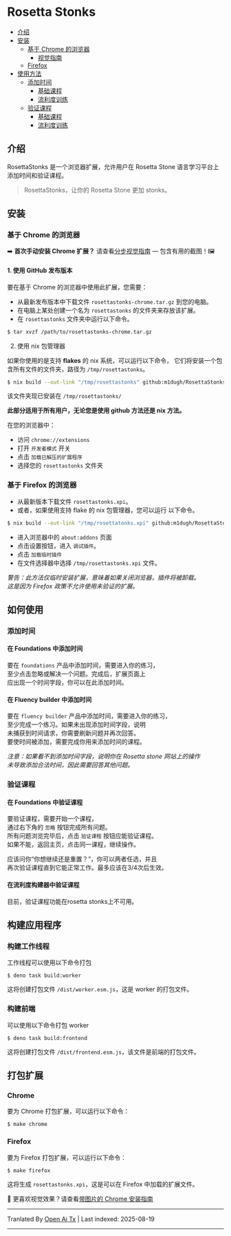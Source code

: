 # Rosetta Stonks

- [介绍](#introduction)
- [安装](#install)
  - [基于 Chrome 的浏览器](#chrome-based-browsers)
    - [视觉指南](#chrome-based-browsers)
  - [Firefox](#firefox-based-browsers)
- [使用方法](#how-to-use)
  - [添加时间](#adding-time)
    - [基础课程](#adding-time-in-foundations)
    - [流利度训练](#adding-time-in-fluency-builder)
  - [验证课程](#validating-lesson)
    - [基础课程](#validating-lesson-in-foundations)
    - [流利度训练](#validating-lesson-in-fluency-builder)

## 介绍

RosettaStonks 是一个浏览器扩展，允许用户在 Rosetta Stone 语言学习平台上添加时间和验证课程。

> RosettaStonks，让你的 Rosetta Stone 更加 stonks。

## 安装

### 基于 Chrome 的浏览器

➡️ **首次手动安装 Chrome 扩展？** 请查看[分步视觉指南](https://raw.githubusercontent.com/m1dugh/RosettaStonks/master/INSTALL_GUI.md) — 包含有用的截图！🖼️

#### 1. 使用 GitHub 发布版本

要在基于 Chrome 的浏览器中使用此扩展，您需要：

- 从最新发布版本中下载文件 `rosettastonks-chrome.tar.gz` 到您的电脑。
- 在电脑上某处创建一个名为 `rosettastonks` 的文件夹来存放该扩展。
- 在 `rosettastonks` 文件夹中运行以下命令。




```bash
$ tar xvzf /path/to/rosettastonks-chrome.tar.gz
```

2. 使用 nix 包管理器

如果你使用的是支持 **flakes** 的 nix 系统，可以运行以下命令，
它们将安装一个包含所有文件的文件夹，路径为 `/tmp/rosettastonks`。


```bash
$ nix build --out-link "/tmp/rosettastonks" github:m1dugh/RosettaStonks#chrome
```
该文件夹现已安装在 `/tmp/rosettastonks/`

**此部分适用于所有用户，无论您是使用 github 方法还是 nix 方法。**

在您的浏览器中：

- 访问 `chrome://extensions`
- 打开 `开发者模式` 开关
- 点击 `加载已解压的扩展程序`
- 选择您的 `rosettastonks` 文件夹

### 基于 Firefox 的浏览器

- 从最新版本下载文件 `rosettastonks.xpi`。
- 或者，如果使用支持 flake 的 nix 包管理器，您可以运行
  以下命令。



```bash
$ nix build --out-link "/tmp/rosettatonks.xpi" github:m1dugh/RosettaStonks#mozilla
```
- 进入浏览器中的 `about:addons` 页面  
- 点击设置按钮，进入 `调试插件`。  
- 点击 `加载临时插件`  
- 在文件选择器中选择 `/tmp/rosettastonks.xpi` 文件。  

_警告：此方法仅临时安装扩展，意味着如果关闭浏览器，插件将被卸载。  
这是因为 Firefox 政策不允许使用未验证的扩展。_  

## 如何使用  

### 添加时间  

#### 在 Foundations 中添加时间  

要在 `foundations` 产品中添加时间，需要进入你的练习，  
至少点击忽略或解决一个问题。完成后，扩展页面上  
应出现一个时间字段，你可以在此添加时间。  

#### 在 Fluency builder 中添加时间  

要在 `fluency builder` 产品中添加时间，需要进入你的练习，  
至少完成一个练习。如果未出现添加时间字段，说明  
未捕获到时间请求，你需要刷新问题并再次回答。  
要使时间被添加，需要完成你用来添加时间的课程。  

_注意：如果看不到添加时间字段，说明你在 Rosetta stone 网站上的操作  
未导致添加合法时间，因此需要回答其他问题。_  

### 验证课程  

#### 在 Foundations 中验证课程  

要验证课程，需要开始一个课程，  
通过右下角的 `忽略` 按钮完成所有问题。  
所有问题浏览完毕后，点击 `验证课程` 按钮应能验证课程。  
如果不能，返回主页，点击同一课程，继续操作。




应该问你“你想继续还是重置？”，你可以两者任选，并且  
再次验证课程直到它能正常工作。最多应该在3/4次后生效。  

#### 在流利度构建器中验证课程  

目前，验证课程功能在rosetta stonks上不可用。  

## 构建应用程序  

### 构建工作线程  

工作线程可以使用以下命令打包  

```
$ deno task build:worker
```

这将创建打包文件 `/dist/worker.esm.js`，这是 worker 的打包文件。

### 构建前端

可以使用以下命令打包 worker


```
$ deno task build:frontend
```

这将创建打包文件 `/dist/frontend.esm.js`，该文件是前端的打包文件。

## 打包扩展

### Chrome

要为 Chrome 打包扩展，可以运行以下命令：


```
$ make chrome
```

### Firefox

要为 Firefox 打包扩展，可以运行以下命令：

```
$ make firefox
```

这将生成 `rosettastonks.xpi`，这是可以在 Firefox 中加载的扩展文件。

📸 更喜欢视觉效果？请查看[带图片的 Chrome 安装指南](https://raw.githubusercontent.com/m1dugh/RosettaStonks/master/INSTALL_GUI.md)


---

Tranlated By [Open Ai Tx](https://github.com/OpenAiTx/OpenAiTx) | Last indexed: 2025-08-19

---